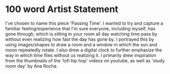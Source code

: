 # 100 word Artist Statement
I've chosen to name this piece 'Passing Time'.
I wanted to try and capture a familiar feeling/experience
that I'm sure everyone, including myself, has gone through,
which is sitting in your room all day watching time pass by
without even realizing how fast the day has gone by.
I portrayed this by using images/shapes to draw a room
and a window in which the sun and moon repeatedly rotate.
I also drew a digital clock to further emphasize the way
in which time flies without us realizing it.
I primarily drew inspiration  from the thumbnails
of the 'lofi hip hop' videos on youtube,
as well as 'study room day' by Ana Rocha.
 
